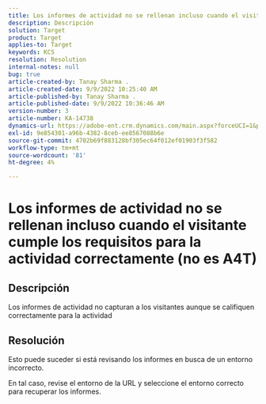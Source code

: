 ```yaml
---
title: Los informes de actividad no se rellenan incluso cuando el visitante cumple los requisitos para la actividad correctamente (no es A4T)
description: Descripción
solution: Target
product: Target
applies-to: Target
keywords: KCS
resolution: Resolution
internal-notes: null
bug: true
article-created-by: Tanay Sharma .
article-created-date: 9/9/2022 10:25:40 AM
article-published-by: Tanay Sharma .
article-published-date: 9/9/2022 10:36:46 AM
version-number: 3
article-number: KA-14738
dynamics-url: https://adobe-ent.crm.dynamics.com/main.aspx?forceUCI=1&pagetype=entityrecord&etn=knowledgearticle&id=20c1b4bc-2930-ed11-9db1-002248086735
exl-id: 9e854301-a96b-4382-8ceb-ee8567088b6e
source-git-commit: 4702b69f883128bf305ec64f012ef01903f3f582
workflow-type: tm+mt
source-wordcount: '81'
ht-degree: 4%

---
```


# Los informes de actividad no se rellenan incluso cuando el visitante cumple los requisitos para la actividad correctamente (no es A4T)

## Descripción


Los informes de actividad no capturan a los visitantes aunque se califiquen correctamente para la actividad


## Resolución


Esto puede suceder si está revisando los informes en busca de un entorno incorrecto.



En tal caso, revise el entorno de la URL y seleccione el entorno correcto para recuperar los informes.
